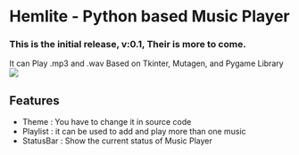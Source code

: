 <h1>Hemlite - Python based Music Player</h1>
<h3>This is the initial release, v:0.1, Their is more to come.</h3> 
It can Play .mp3 and .wav
Based on Tkinter, Mutagen, and Pygame Library
<img src="assets/Preview.png"></img>

## Features ##
- Theme : You have to change it in source code 
- Playlist : it can be used to add and play more than one music
- StatusBar : Show the current status of Music Player  

